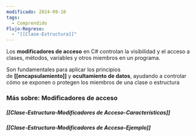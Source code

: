 ```yaml
---
modificado: 2024-09-10
tags:
  - Comprendido
Flujo-Regreso:
  - "[[Clase-Estructura]]"
---
```

Los **modificadores de acceso** en C# controlan la visibilidad y el acceso a clases, métodos, variables y otros miembros en un programa. 

Son fundamentales para aplicar los principios de **[[encapsulamiento]]** y **ocultamiento de datos**, ayudando a controlar cómo se exponen o protegen los miembros de una clase o estructura
### Más sobre: Modificadores de acceso
##### [[Clase-Estructura-Modificadores de Acceso-Características]]
##### [[Clase-Estructura-Modificadores de Acceso-Ejemplo]]

